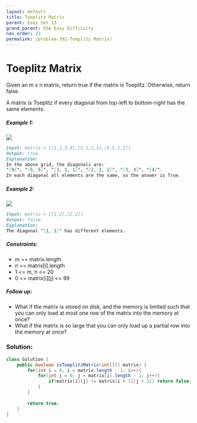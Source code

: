 ```yaml
---
layout: default
title: Toeplitz Matrix
parent: Easy Set 13
grand_parent: DSA Easy Difficulty
nav_order: 22
permalink: /problem-392-Toeplitz Matrix/
---
```

# Toeplitz Matrix
Given an m x n matrix, return true if the matrix is Toeplitz. Otherwise, return false.

A matrix is Toeplitz if every diagonal from top-left to bottom-right has the same elements.

##### Example 1:
![](../../assets/images/ds/ex1test.jpeg)
```markdown
Input: matrix = [[1,2,3,4],[5,1,2,3],[9,5,1,2]]
Output: true
Explanation:
In the above grid, the diagonals are:
"[9]", "[5, 5]", "[1, 1, 1]", "[2, 2, 2]", "[3, 3]", "[4]".
In each diagonal all elements are the same, so the answer is True.
```
##### Example 2:
![](../../assets/images/ds/ex2test.jpeg)
```markdown
Input: matrix = [[1,2],[2,2]]
Output: false
Explanation:
The diagonal "[1, 2]" has different elements.
```
##### Constraints:
* m == matrix.length
* n == matrix[i].length
* 1 <= m, n <= 20
* 0 <= matrix[i][j] <= 99

##### Follow up:
* What if the matrix is stored on disk, and the memory is limited such that you can only load at most one row of the matrix into the memory at once?
* What if the matrix is so large that you can only load up a partial row into the memory at once?

### Solution:
```java
class Solution {
    public boolean isToeplitzMatrix(int[][] matrix) {
        for(int i = 0; i < matrix.length - 1; i++){
            for(int j = 0; j < matrix[i].length - 1; j++){
                if(matrix[i][j] != matrix[i + 1][j + 1]) return false;
            }
        }
        
        return true;
    }
}
```